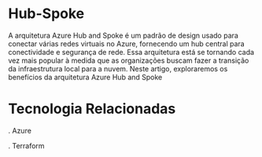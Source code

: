# Hub-Spoke

A arquitetura Azure Hub and Spoke é um padrão de design usado para conectar várias redes virtuais no Azure, fornecendo um hub central para conectividade e segurança de rede. Essa arquitetura está se tornando cada vez mais popular à medida que as organizações buscam fazer a transição da infraestrutura local para a nuvem. Neste artigo, exploraremos os benefícios da arquitetura Azure Hub and Spoke

# Tecnologia Relacionadas
. Azure

. Terraform
